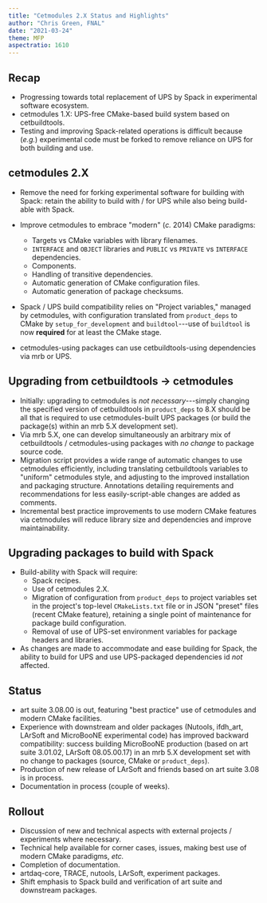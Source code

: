 ```yaml
---
title: "Cetmodules 2.X Status and Highlights"
author: "Chris Green, FNAL"
date: "2021-03-24"
theme: MFP
aspectratio: 1610
---
```


## Recap ##

* Progressing towards total replacement of UPS by Spack in experimental software ecosystem.
* cetmodules 1.X: UPS-free CMake-based build system based on cetbuildtools.
* Testing and improving Spack-related operations is difficult because (_e.g._) experimental code must be forked to remove reliance on UPS for both building and use.

## cetmodules 2.X ##

* Remove the need for forking experimental software for building with Spack: retain the ability to build with / for UPS while also being build-able with Spack.
* Improve cetmodules to embrace "modern" (_c._ 2014) CMake paradigms:  

	* Targets vs CMake variables with library filenames.
	* `INTERFACE` and `OBJECT` libraries and `PUBLIC` vs `PRIVATE` vs `INTERFACE` dependencies.
    * Components.
    * Handling of transitive dependencies.
    * Automatic generation of CMake configuration files.
    * Automatic generation of package checksums.

* Spack / UPS build compatibility relies on "Project variables," managed by cetmodules, with configuration translated from `product_deps` to CMake by `setup_for_development` and `buildtool`---use of `buildtool` is now **required** for at least the CMake stage.
* cetmodules-using packages can use cetbuildtools-using dependencies via mrb or UPS.

## Upgrading from cetbuildtools -> cetmodules ##

* Initially: upgrading to cetmodules is _not necessary_---simply changing the specified version of cetbuildtools in `product_deps` to 8.X should be all that is required to use cetmodules-built UPS packages (or build the package(s) within an mrb 5.X development set).
* Via mrb 5.X, one can develop simultaneously an arbitrary mix of cetbuildtools / cetmodules-using packages with _no change_ to package source code.
* Migration script provides a wide range of automatic changes to use cetmodules efficiently, including translating cetbuildtools variables to "uniform" cetmodules style, and adjusting to the improved installation and packaging structure. Annotations detailing requirements and recommendations for less easily-script-able changes are added as comments.
* Incremental best practice improvements to use modern CMake features via cetmodules will reduce library size and dependencies and improve maintainability.

## Upgrading packages to build with Spack ##
* Build-ability with Spack will require:
  * Spack recipes.
  * Use of cetmodules 2.X.
  * Migration of configuration from `product_deps` to project variables set in the project's top-level `CMakeLists.txt` file or in JSON "preset" files (recent CMake feature), retaining a single point of maintenance for package build configuration.
  * Removal of use of UPS-set environment variables for package headers and libraries.
* As changes are made to accommodate and ease building for Spack, the ability to build for UPS and use UPS-packaged dependencies id _not_ affected.

## Status ##

* art suite 3.08.00 is out, featuring "best practice" use of cetmodules and modern CMake facilities.
* Experience with downstream and older packages (Nutools, ifdh\_art, LArSoft and MicroBooNE experimental code) has improved backward compatibility: success building MicroBooNE production (based on art suite 3.01.02, LArSoft 08.05.00.17) in an mrb 5.X development set with no change to packages (source, CMake or `product_deps`).
* Production of new release of LArSoft and friends based on art suite 3.08 is in process.
* Documentation in process (couple of weeks).

## Rollout ##

* Discussion of new and technical aspects with external projects / experiments where necessary.
* Technical help available for corner cases, issues, making best use of modern CMake paradigms, _etc._
* Completion of documentation.
* artdaq-core, TRACE, nutools, LArSoft, experiment packages.
* Shift emphasis to Spack build and verification of art suite and downstream packages.
